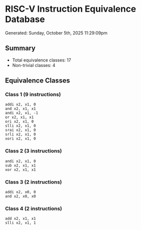 # RISC-V Instruction Equivalence Database

Generated: Sunday, October 5th, 2025 11:29:09pm

## Summary
- Total equivalence classes: 17
- Non-trivial classes: 4

## Equivalence Classes

### Class 1 (9 instructions)

```assembly
addi x2, x1, 0
and x2, x1, x1
andi x2, x1, -1
or x2, x1, x1
ori x2, x1, 0
slli x2, x1, 0
srai x2, x1, 0
srli x2, x1, 0
xori x2, x1, 0
```

### Class 2 (3 instructions)

```assembly
andi x2, x1, 0
sub x2, x1, x1
xor x2, x1, x1
```

### Class 3 (2 instructions)

```assembly
addi x2, x0, 0
and x2, x0, x0
```

### Class 4 (2 instructions)

```assembly
add x2, x1, x1
slli x2, x1, 1
```

